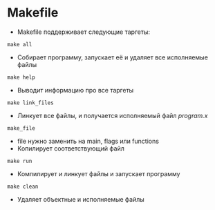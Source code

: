 # Makefile
- Makefile поддерживает следующие таргеты:
```
make all
```
- Собирает программу, запускает её и удаляет все исполняемые файлы
```
make help
```
- Выводит информацию про все таргеты
```
make link_files
```
- Линкует все файлы, и получается исполняемый файл *program.x*
```
make_file
```
- file нужно заменить на main, flags или functions
- Копилирует соответствующий файл
```
make run
```
- Компилирует и линкует файлы и запускает программу
```
make clean
```
- Удаляет объектные и исполняемые файлы
